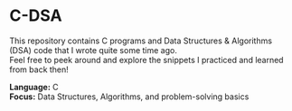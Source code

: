 # C-DSA

This repository contains C programs and Data Structures & Algorithms (DSA) code that I wrote quite some time ago.  
Feel free to peek around and explore the snippets I practiced and learned from back then! 

**Language:** C  
**Focus:** Data Structures, Algorithms, and problem-solving basics 
